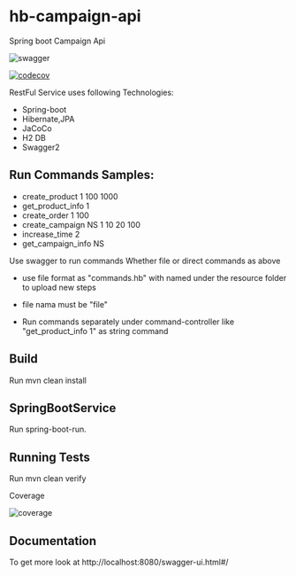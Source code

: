 # hb-campaign-api
Spring boot Campaign Api

![swagger](https://user-images.githubusercontent.com/21153996/44146058-9d68124e-a096-11e8-9236-53b4da8368d0.png)

[![codecov](https://codecov.io/gh/enesacikoglu/hb-campaign-api/branch/master/graph/badge.svg)](https://codecov.io/gh/enesacikoglu/hb-campaign-api)


RestFul Service uses following Technologies:

* Spring-boot
* Hibernate,JPA
* JaCoCo
* H2 DB
* Swagger2

## Run Commands Samples:

* create_product 1 100 1000
* get_product_info 1
* create_order 1 100
* create_campaign NS 1 10 20 100
* increase_time 2
* get_campaign_info NS

Use swagger to run commands Whether file or direct commands as above

* use file format as "commands.hb" with named under the resource folder
to upload new steps

* file nama must be "file"

* Run commands separately under command-controller like "get_product_info 1" as string command

## Build

Run mvn clean install

## SpringBootService

Run spring-boot-run.

## Running Tests

Run mvn clean verify

Coverage 

![coverage](https://user-images.githubusercontent.com/21153996/44146191-3a593722-a097-11e8-8c90-be02f699dace.png)

## Documentation

To get more look at http://localhost:8080/swagger-ui.html#/
